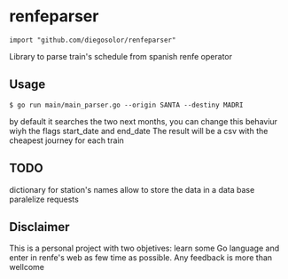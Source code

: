 
 # renfeparser
    import "github.com/diegosolor/renfeparser"


Library to parse train's schedule from spanish renfe operator

## Usage

    $ go run main/main_parser.go --origin SANTA --destiny MADRI 

by default it searches the two next months, you can change this behaviur wiyh the flags start_date and end_date
The result will be a csv with the cheapest journey for each train

## TODO

dictionary for station's names
allow to store the data in a data base
paralelize requests

## Disclaimer

This is a personal project with two objetives: learn some Go language and enter in renfe's web as few time as possible. Any feedback is more than wellcome
